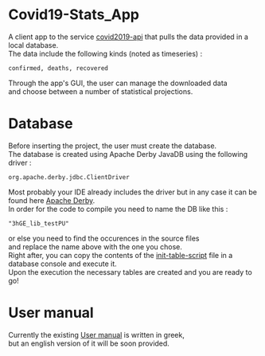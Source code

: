 # Covid19-Stats_App
A client app to the service [covid2019-api](https://covid2019-api.herokuapp.com/)
that pulls the data provided in a local database.\
The data include the following kinds (noted as timeseries) : 
```
confirmed, deaths, recovered
```
Through the app's GUI, the user can manage the downloaded data\
and choose between a number of statistical projections.
# Database
Before inserting the project, the user must create the database.\
The database is created using Apache Derby JavaDB using the following driver :
```
org.apache.derby.jdbc.ClientDriver
```
Most probably your IDE already includes the driver but in any case it can be found here [Apache Derby](https://github.com/apache/derby.git).\
In order for the code to compile you need to name the DB like this :
```
"3hGE_lib_testPU"
```
or else you need to find the occurences in the source files\
and replace the name above with the one you chose.\
Right after, you can copy the contents of the [init-table-script](init-table-script.sql) file in a
database console and execute it.\
Upon the execution the necessary tables are created and you are ready to go!
# User manual
Currently the existing [User manual](User_guide.pdf) is written in greek,\
but an english version of it will be soon provided.
